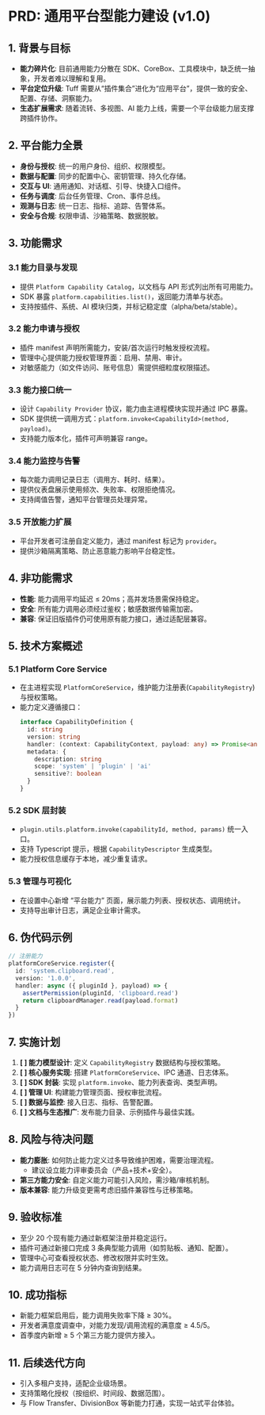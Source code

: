 # PRD: 通用平台型能力建设 (v1.0)

## 1. 背景与目标

- **能力碎片化**: 目前通用能力分散在 SDK、CoreBox、工具模块中，缺乏统一抽象，开发者难以理解和复用。
- **平台定位升级**: Tuff 需要从“插件集合”进化为“应用平台”，提供一致的安全、配置、存储、洞察能力。
- **生态扩展需求**: 随着流转、多视图、AI 能力上线，需要一个平台级能力层支撑跨插件协作。

## 2. 平台能力全景

- **身份与授权**: 统一的用户身份、组织、权限模型。
- **数据与配置**: 同步的配置中心、密钥管理、持久化存储。
- **交互与 UI**: 通用通知、对话框、引导、快捷入口组件。
- **任务与调度**: 后台任务管理、Cron、事件总线。
- **观测与日志**: 统一日志、指标、追踪、告警体系。
- **安全与合规**: 权限申请、沙箱策略、数据脱敏。

## 3. 功能需求

### 3.1 能力目录与发现

- 提供 `Platform Capability Catalog`，以文档与 API 形式列出所有可用能力。
- SDK 暴露 `platform.capabilities.list()`，返回能力清单与状态。
- 支持按插件、系统、AI 模块归类，并标记稳定度（alpha/beta/stable）。

### 3.2 能力申请与授权

- 插件 manifest 声明所需能力，安装/首次运行时触发授权流程。
- 管理中心提供能力授权管理界面：启用、禁用、审计。
- 对敏感能力（如文件访问、账号信息）需提供细粒度权限描述。

### 3.3 能力接口统一

- 设计 `Capability Provider` 协议，能力由主进程模块实现并通过 IPC 暴露。
- SDK 提供统一调用方式：`platform.invoke<CapabilityId>(method, payload)`。
- 支持能力版本化，插件可声明兼容 range。

### 3.4 能力监控与告警

- 每次能力调用记录日志（调用方、耗时、结果）。
- 提供仪表盘展示使用频次、失败率、权限拒绝情况。
- 支持阈值告警，通知平台管理员处理异常。

### 3.5 开放能力扩展

- 平台开发者可注册自定义能力，通过 manifest 标记为 `provider`。
- 提供沙箱隔离策略、防止恶意能力影响平台稳定性。

## 4. 非功能需求

- **性能**: 能力调用平均延迟 ≤ 20ms；高并发场景需保持稳定。
- **安全**: 所有能力调用必须经过鉴权；敏感数据传输需加密。
- **兼容**: 保证旧版插件仍可使用原有能力接口，通过适配层兼容。

## 5. 技术方案概述

### 5.1 Platform Core Service

- 在主进程实现 `PlatformCoreService`，维护能力注册表(`CapabilityRegistry`)与授权策略。
- 能力定义遵循接口：
  ```ts
  interface CapabilityDefinition {
    id: string
    version: string
    handler: (context: CapabilityContext, payload: any) => Promise<any>
    metadata: {
      description: string
      scope: 'system' | 'plugin' | 'ai'
      sensitive?: boolean
    }
  }
  ```

### 5.2 SDK 层封装

- `plugin.utils.platform.invoke(capabilityId, method, params)` 统一入口。
- 支持 Typescript 提示，根据 `CapabilityDescriptor` 生成类型。
- 能力授权信息缓存于本地，减少重复请求。

### 5.3 管理与可视化

- 在设置中心新增 “平台能力” 页面，展示能力列表、授权状态、调用统计。
- 支持导出审计日志，满足企业审计需求。

## 6. 伪代码示例

```ts
// 注册能力
platformCoreService.register({
  id: 'system.clipboard.read',
  version: '1.0.0',
  handler: async ({ pluginId }, payload) => {
    assertPermission(pluginId, 'clipboard.read')
    return clipboardManager.read(payload.format)
  }
})
```

## 7. 实施计划

1. **[ ] 能力模型设计**: 定义 `CapabilityRegistry` 数据结构与授权策略。
2. **[ ] 核心服务实现**: 搭建 `PlatformCoreService`、IPC 通道、日志体系。
3. **[ ] SDK 封装**: 实现 `platform.invoke`、能力列表查询、类型声明。
4. **[ ] 管理 UI**: 构建能力管理页面、授权审批流程。
5. **[ ] 数据与监控**: 接入日志、指标、告警配置。
6. **[ ] 文档与生态推广**: 发布能力目录、示例插件与最佳实践。

## 8. 风险与待决问题

- **能力膨胀**: 如何防止能力定义过多导致维护困难，需要治理流程。
  - 建议设立能力评审委员会（产品+技术+安全）。
- **第三方能力安全**: 自定义能力可能引入风险，需沙箱/审核机制。
- **版本兼容**: 能力升级变更需考虑旧插件兼容性与迁移策略。

## 9. 验收标准

- 至少 20 个现有能力通过新框架注册并稳定运行。
- 插件可通过新接口完成 3 条典型能力调用（如剪贴板、通知、配置）。
- 管理中心可查看授权状态、修改权限并实时生效。
- 能力调用日志可在 5 分钟内查询到结果。

## 10. 成功指标

- 新能力框架启用后，能力调用失败率下降 ≥ 30%。
- 开发者满意度调查中，对能力发现/调用流程的满意度 ≥ 4.5/5。
- 首季度内新增 ≥ 5 个第三方能力提供方接入。

## 11. 后续迭代方向

- 引入多租户支持，适配企业级场景。
- 支持策略化授权（按组织、时间段、数据范围）。
- 与 Flow Transfer、DivisionBox 等新能力打通，实现一站式平台体验。
